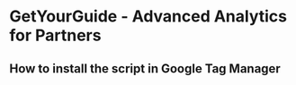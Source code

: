 # GetYourGuide - Advanced Analytics for Partners

## How to install the script in Google Tag Manager
